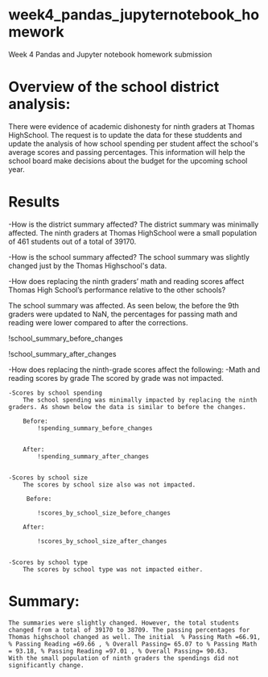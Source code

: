 # week4_pandas_jupyternotebook_homework
Week 4 Pandas and Jupyter notebook homework submission

# Overview of the school district analysis:
There were evidence of academic dishonesty for ninth graders at Thomas HighSchool. The request is to update the data for these studdents and update the analysis of how school spending per student affect the school's average scores and passing percentages. This information will help the school board make decisions about the budget for the upcoming school year.

# Results
-How is the district summary affected?
    The district summary was minimally affected. The ninth graders at Thomas HighSchool were a small population of 461 students out of a total of 39170.   


-How is the school summary affected?
    The school summary was slightly changed just by the Thomas Highschool's data.


-How does replacing the ninth graders’ math and reading scores affect Thomas High School’s   performance relative to the other schools?

The school summary was  affected. As seen below, the before the 9th graders were updated to NaN, the percentages for passing math and reading were lower compared to after the corrections. 

!school_summary_before_changes


!school_summary_after_changes

-How does replacing the ninth-grade scores affect the following:
    -Math and reading scores by grade
        The scored by grade was not impacted. 

    -Scores by school spending 
        The school spending was minimally impacted by replacing the ninth graders. As shown below the data is similar to before the changes.
       
        Before:
            !spending_summary_before_changes


        After:
            !spending_summary_after_changes


    -Scores by school size
        The scores by school size also was not impacted. 

         Before:

            !scores_by_school_size_before_changes

        After: 

            !scores_by_school_size_after_changes


    -Scores by school type
        The scores by school type was not impacted either.

# Summary:
    The summaries were slightly changed. However, the total students changed from a total of 39170 to 38709. The passing percentages for Thomas highschool changed as well. The initial  % Passing Math	=66.91, % Passing Reading =69.66 , % Overall Passing= 65.07 to % Passing Math = 93.18, % Passing Reading =97.01 , % Overall Passing= 90.63. 
    With the small population of ninth graders the spendings did not significantly change. 
